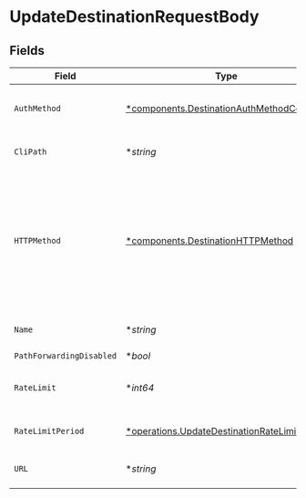 # UpdateDestinationRequestBody


## Fields

| Field                                                                                                           | Type                                                                                                            | Required                                                                                                        | Description                                                                                                     |
| --------------------------------------------------------------------------------------------------------------- | --------------------------------------------------------------------------------------------------------------- | --------------------------------------------------------------------------------------------------------------- | --------------------------------------------------------------------------------------------------------------- |
| `AuthMethod`                                                                                                    | [*components.DestinationAuthMethodConfig](../../models/components/destinationauthmethodconfig.md)               | :heavy_minus_sign:                                                                                              | Config for the destination's auth method                                                                        |
| `CliPath`                                                                                                       | **string*                                                                                                       | :heavy_minus_sign:                                                                                              | Path for the CLI destination                                                                                    |
| `HTTPMethod`                                                                                                    | [*components.DestinationHTTPMethod](../../models/components/destinationhttpmethod.md)                           | :heavy_minus_sign:                                                                                              | HTTP method used on requests sent to the destination, overrides the method used on requests sent to the source. |
| `Name`                                                                                                          | **string*                                                                                                       | :heavy_minus_sign:                                                                                              | Name for the destination                                                                                        |
| `PathForwardingDisabled`                                                                                        | **bool*                                                                                                         | :heavy_minus_sign:                                                                                              | N/A                                                                                                             |
| `RateLimit`                                                                                                     | **int64*                                                                                                        | :heavy_minus_sign:                                                                                              | Limit event attempts to receive per period                                                                      |
| `RateLimitPeriod`                                                                                               | [*operations.UpdateDestinationRateLimitPeriod](../../models/operations/updatedestinationratelimitperiod.md)     | :heavy_minus_sign:                                                                                              | Period to rate limit attempts                                                                                   |
| `URL`                                                                                                           | **string*                                                                                                       | :heavy_minus_sign:                                                                                              | Endpoint of the destination                                                                                     |